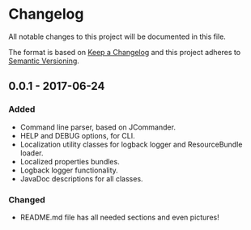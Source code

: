 
# Changelog

All notable changes to this project will be documented in this file.

The format is based on [Keep a Changelog](http://keepachangelog.com/en/1.0.0/)
and this project adheres to [Semantic Versioning](http://semver.org/spec/v2.0.0.html).

## 0.0.1 - 2017-06-24
### Added
- Command line parser, based on JCommander.
- HELP and DEBUG options, for CLI.
- Localization utility classes for logback logger and ResourceBundle loader.
- Localized properties bundles.
- Logback logger functionality.
- JavaDoc descriptions for all classes.

### Changed
- README.md file has all needed sections and even pictures!
